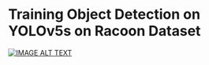 # Training Object Detection on YOLOv5s on Racoon Dataset 

[![IMAGE ALT TEXT](https://github.com/aCStandke/Object-Detection/blob/main/mq2.jpg)](https://youtu.be/_8vjy7NFb2M)

